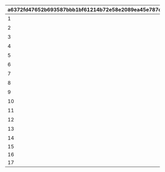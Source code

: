 |a6372fd47652b693587bbb1bf61214b72e58e2089ea45e787dea538f4859da4c|4efad75dd47a9da14fdde50fcda5b420da88e1333c3c2b869406a1f75dece7af|0dbbd24f423afbfc9716546a54e211fcea54957232d1a4bee1589331f7f3e213|9d77ab77dde4e7298d0a604bcc7513541543e0c02d249eb714331d72de15e586|37764e2136aab240b8e8b519c52797c801fcac1979a15af8cd6eac6ecf5ccf21|771677c06d3301b1a04499ae29fb2ea35394aed018240dc48c0bdfdfe32cb4e1|5705574fc6fef28daef96b9ece13234c4cda57b67493b5ceb86e213f5f312689|257a615ff27adcdb903fe61b3bfa4db58fd38345ba5dc38cef3cc6a2e6f59b7e|
| --- | --- | --- | --- | --- | --- | --- | --- |
|1|0|1|どうしてこんな\nことに……？|2030/01/01 1:00:00|2020/08/16 5:00:00|5023000|0|
|2|0|2|ごきげんようが\n言えなくて|2030/01/01 1:00:00|2020/08/16 5:00:00|5023001|0|
|3|0|3|やっちゃった！|2030/01/01 1:00:00|2020/08/16 5:00:00|5023002|0|
|4|0|4|ユニさんは\nこんな人|2030/01/01 1:00:00|2020/08/17 5:00:00|5023002|0|
|5|0|5|クロエさんは\nこんな人|2030/01/01 1:00:00|2020/08/17 5:00:00|5023002|0|
|6|0|6|チエルさんは\nこんな人|2030/01/01 1:00:00|2020/08/17 5:00:00|5023002|0|
|7|0|7|知的な\nユニさん|2030/01/01 1:00:00|2020/08/18 5:00:00|5023003|0|
|8|0|8|優しい\nクロエさん|2030/01/01 1:00:00|2020/08/18 5:00:00|5023003|0|
|9|0|9|憧れの\nチエルさん|2030/01/01 1:00:00|2020/08/18 5:00:00|5023003|0|
|10|0|10|特別講座の\n練習|2030/01/01 1:00:00|2020/08/19 5:00:00|5023003|0|
|11|0|11|いよいよ\n特別講座|2030/01/01 1:00:00|2020/08/19 5:00:00|5023004|0|
|12|0|12|さすがBB団の\n団長さん！|2030/01/01 1:00:00|2020/08/19 5:00:00|5023005|0|
|13|0|13|マンドラゴラで\nパニック|2030/01/01 1:00:00|2020/08/19 5:00:00|5023006|0|
|14|0|14|最終日|2030/01/01 1:00:00|2020/08/23 5:00:00|5023007|0|
|15|1|0||2030/01/01 1:00:00|2020/08/23 21:00:00|5023000|0|
|16|1|0||2030/01/01 1:00:00|2020/08/23 21:00:00|5023000|0|
|17|1|0||2030/01/01 1:00:00|2020/08/23 21:00:00|5023000|0|